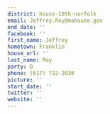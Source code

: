 ```yaml
---
district: house-10th-norfolk
email: Jeffrey.Roy@mahouse.gov
end_date: ''
facebook: ''
first_name: Jeffrey
hometown: Franklin
house_url: ''
last_name: Roy
party: D
phone: (617) 722-2030
picture: ''
start_date: ''
twitter: ''
website: ''
---
```

